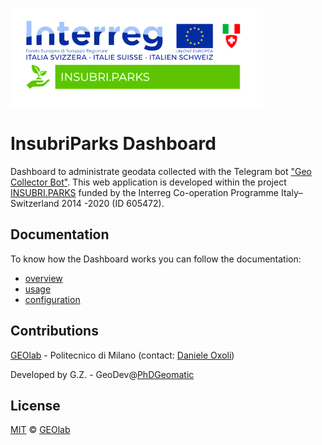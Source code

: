 
<div>

<img 
  src="https://github.com/PhDGeomatic/InsubriParks/blob/main/uploads/logoInsubriParks.png"
  alt="logo"
/>

# InsubriParks Dashboard

</div>

Dashboard to administrate geodata collected with the Telegram bot ["Geo Collector Bot"](https://github.com/opengeolab/geocollectorbot). This web application is developed within the project [INSUBRI.PARKS](https://insubriparksturismo.eu) funded by the Interreg Co-operation Programme Italy–Switzerland 2014 -2020 (ID 605472).

## Documentation

To know how the Dashboard works you can follow the documentation:
* [overview](./docs/10_overview.md)
* [usage](./docs/20_usage.md)
* [configuration](./docs/30_configuration.md)

## Contributions

[GEOlab](http://www.geolab.polimi.it/) - Politecnico di Milano (contact: [Daniele Oxoli](mailto:daniele.oxoli@polimi.it))

Developed by G.Z. - GeoDev@[PhDGeomatic](https://github.com/PhDGeomatic)

## License

[MIT](https://opensource.org/licenses/MIT) © [GEOlab](mailto:geolab.como@gmail.com)
